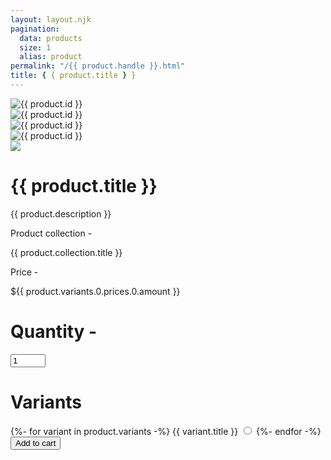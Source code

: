 ```yaml
---
layout: layout.njk
pagination:
  data: products
  size: 1
  alias: product
permalink: "/{{ product.handle }}.html"
title: { { product.title } }
---
```


<div
  class="
    mt-6
    max-w-2xl
    mx-auto
    sm:px-6
    lg:max-w-7xl lg:px-8 lg:grid lg:grid-cols-3 lg:gap-x-8
  "
>
  <div class="hidden aspect-w-3 aspect-h-4 rounded-lg overflow-hidden lg:block">
    <img
      src="{{ product.thumbnail }}"
      alt="{{ product.id }}"
      class="w-full h-full object-center object-cover"
    />
  </div>
  <div class="hidden lg:grid lg:grid-cols-1 lg:gap-y-8">
    <div class="aspect-w-3 aspect-h-2 rounded-lg overflow-hidden">
      <img
        src="{{ product.images.0.url }}"
        alt="{{ product.id }}"
        class="w-full h-96 object-center object-cover"
      />
    </div>
    <div class="aspect-w-3 aspect-h-2 rounded-lg overflow-hidden">
      <img
        src="{{ product.images.1.url }}"
        alt="{{ product.id }}"
        class="w-full h-full object-center object-cover"
      />
    </div>
  </div>
  <div class="hidden lg:grid lg:grid-cols-1 lg:gap-y-8">
    <div
      class="
        aspect-w-4 aspect-h-2
        sm:rounded-lg sm:overflow-hidden
        lg:aspect-w-3 lg:aspect-h-4
      "
    >
      <img
        src="{{ product.images.2.url }}"
        alt="{{ product.id }}"
        class="w-full h-full object-center object-cover"
      />
    </div>
    <div
      class="
        aspect-w-4 aspect-h-2
        sm:rounded-lg sm:overflow-hidden
        lg:aspect-w-3 lg:aspect-h-4
      "
    >
      <img
        src="{{ product.images.3.url }}"
        class="w-full h-full object-center object-cover"
      />
    </div>
  </div>
</div>
<div
  class="
    max-w-2xl
    mx-auto
    pt-10
    pb-16
    px-4
    sm:px-6
    lg:max-w-4xl
    lg:pt-16
    lg:pb-24
    lg:px-8
  "
>
  <div
    class="mt-4 space-y-3 lg:mt-0"
  >
    <h1
      class="
        flex
        justify-center
        mb-5
        text-2xl
        font-extrabold
        tracking-tight
        text-gray-900
        sm:text-3xl
      "
    >
      {{ product.title }}
    </h1>
    <div class="space-y-6">
      <p class="flex justify-center text-gray-900">{{ product.description }}</p>
      <div class="flex justify-center">
        <p class="text-sm font-bold text-gray-900">Product collection -</p>
        <p class="text-sm font-bold text-indigo-700">{{ product.collection.title }}</p>
      </div>
      <div class="flex justify-center">
        <p class="text-sm font-bold text-gray-900">Price -</p>
        <p class="text-sm font-bold text-indigo-700">${{ product.variants.0.prices.0.amount }}</p>
      </div>
     </div>
    <form>
      <div class="flex justify-center space-x-3 mb-5">
        <h1 class=" flex justify-center text-lg font-bold tracking-tight text-gray-900">Quantity -</h1>
        <input type="number" name="quantity" value="1" min="0" max="10" class="flex border-2 rounded-md text-blue-900 px-1 py-1 border-indigo-700" />
      </div>
      <h1 class=" flex justify-center mb-5 text-lg font-bold tracking-tight text-gray-900">Variants</h1>
      <div class="flex mt-2 max-w-xl mx-auto">
      {%- for variant in product.variants -%}
        <label for="{{ variant.id }}">
          {{ variant.title }}
          <span></span>
        </label>
        <input id="{{ variant.id }}" name="{{ variantId }}" type="radio" value="{{ variant.id }}" class="flex border -ml-24 mt-2 text-blue-900 border-indigo-700 w-full">
      {%- endfor -%}
      </div>
      <button
        type="submit"
        class="
          mt-10
          w-full
          bg-blue-900
          border border-transparent
          rounded-md
          py-3
          px-8
          flex
          items-center
          justify-center
          text-base
          font-medium
          text-white
          hover:bg-indigo-700
          focus:outline-none
          focus:ring-2
          focus:ring-offset-2
          focus:ring-indigo-500
        "
      >
        Add to cart
      </button>
    </form>
  </div>
</div>
